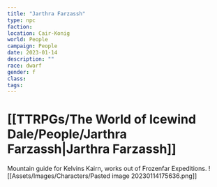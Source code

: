 ```yaml
---
title: "Jarthra Farzassh"
type: npc
faction: 
location: Cair-Konig
world: People
campaign: People
date: 2023-01-14
description: ""
race: dwarf
gender: f
class: 
tags: 
---
```

# [[TTRPGs/The World of Icewind Dale/People/Jarthra Farzassh|Jarthra Farzassh]]

Mountain guide for Kelvins Kairn, works out of Frozenfar Expeditions.
![[Assets/Images/Characters/Pasted image 20230114175636.png]]